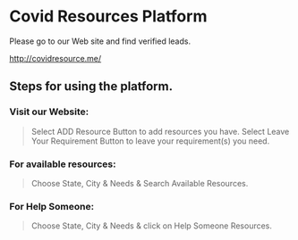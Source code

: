 # Covid Resources Platform 

Please go to our Web site and find verified leads.

http://covidresource.me/

## Steps for using the platform.

### Visit our Website:
> Select ADD Resource Button to add resources you have.
> Select Leave Your Requirement Button to leave your requirement(s) you need.

### For available resources:
> Choose State, City & Needs & Search Available Resources.

### For Help Someone:
> Choose State, City & Needs & click on Help Someone Resources.
